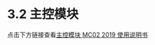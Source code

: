 # 3.2 主控模块

点击下方链接查看[主控模块 MC02 2019 使用说明书][1]  


[1]:https://rm-static.djicdn.com/tem/17348/RoboMaster%20%E4%B8%BB%E6%8E%A7%E6%A8%A1%E5%9D%97%20MC02%202019%20%E4%BD%BF%E7%94%A8%E8%AF%B4%E6%98%8E%E4%B9%A6.pdf
